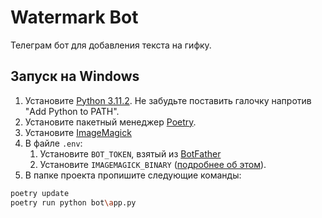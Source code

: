 # Watermark Bot
Телеграм бот для добавления текста на гифку.

## Запуск на Windows
1. Установите [Python 3.11.2](https://www.python.org/downloads/windows/). Не забудьте поставить галочку напротив "Add Python to PATH".
2. Установите пакетный менеджер [Poetry](https://python-poetry.org/docs/).
3. Установите [ImageMagick](https://imagemagick.org/script/download.php)
4. В файле `.env`:
	1. Установите `BOT_TOKEN`, взятый из [BotFather](https://t.me/BotFather)
	2. Установите `IMAGEMAGICK_BINARY` ([подробнее об этом](https://moviepy-tburrows13.readthedocs.io/en/improve-docs/install.html#custom-paths-to-external-tools)).
5. В папке проекта пропишите следующие команды:
```bash
poetry update
poetry run python bot\app.py
```